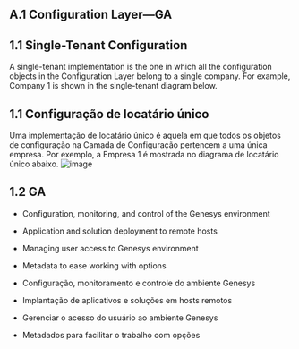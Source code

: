 
## A.1 Configuration Layer—GA

## 1.1 Single-Tenant Configuration

A single-tenant implementation is the one in which all the configuration objects in the Configuration Layer belong to a single company. For example, Company 1 is shown in the single-tenant diagram below.


## 1.1 Configuração de locatário único

Uma implementação de locatário único é aquela em que todos os objetos de configuração na Camada de Configuração pertencem a uma única empresa. Por exemplo, a Empresa 1 é mostrada no diagrama de locatário único abaixo.
![image](https://user-images.githubusercontent.com/52088444/157936812-49310d20-c4a6-4d67-94ad-c551bbf783fd.png)


## 1.2 GA

- Configuration, monitoring, and control of the Genesys environment
- Application and solution deployment to remote hosts
- Managing user access to Genesys environment
- Metadata to ease working with options

- Configuração, monitoramento e controle do ambiente Genesys
- Implantação de aplicativos e soluções em hosts remotos
- Gerenciar o acesso do usuário ao ambiente Genesys
- Metadados para facilitar o trabalho com opções

